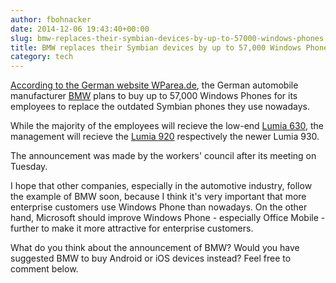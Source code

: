 ```yaml
---
author: fbohnacker
date: 2014-12-06 19:43:40+00:00
slug: bmw-replaces-their-symbian-devices-by-up-to-57000-windows-phones
title: BMW replaces their Symbian devices by up to 57,000 Windows Phones
category: tech
---
```

[According to the German website WParea.de](http://wparea.de/2014/12/neuer-geschaeftskunde-bmw-setzt-zukuenftig-auf-windows-phone/), the German automobile manufacturer [BMW](www.bmw.com/) plans to buy up to 57,000 Windows Phones for its employees to replace the outdated Symbian phones they use nowadays.

While the majority of the employees will recieve the low-end [Lumia 630](http://www.microsoft.com/en-us/mobile/phone/lumia630/), the management will recieve the [Lumia 920](http://www.microsoft.com/en-us/mobile/phone/lumia920/) respectively the newer Lumia 930.

The announcement was made by the workers' council after its meeting on Tuesday.

I hope that other companies, especially in the automotive industry, follow the example of BMW soon, because I think it's very important that more enterprise customers use Windows Phone than nowadays. On the other hand, Microsoft should improve Windows Phone - especially Office Mobile - further to make it more attractive for enterprise customers.

What do you think about the announcement of BMW? Would you have suggested BMW to buy Android or iOS devices instead? Feel free to comment below.
